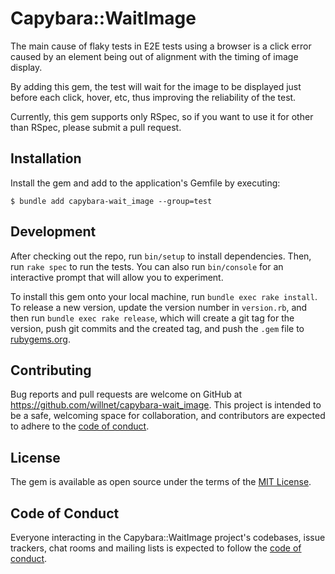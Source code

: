 # Capybara::WaitImage

The main cause of flaky tests in E2E tests using a browser is a click error caused by an element being out of alignment with the timing of image display.

By adding this gem, the test will wait for the image to be displayed just before each click, hover, etc, thus improving the reliability of the test.

Currently, this gem supports only RSpec, so if you want to use it for other than RSpec, please submit a pull request.

## Installation

Install the gem and add to the application's Gemfile by executing:

    $ bundle add capybara-wait_image --group=test

## Development

After checking out the repo, run `bin/setup` to install dependencies. Then, run `rake spec` to run the tests. You can also run `bin/console` for an interactive prompt that will allow you to experiment.

To install this gem onto your local machine, run `bundle exec rake install`. To release a new version, update the version number in `version.rb`, and then run `bundle exec rake release`, which will create a git tag for the version, push git commits and the created tag, and push the `.gem` file to [rubygems.org](https://rubygems.org).

## Contributing

Bug reports and pull requests are welcome on GitHub at https://github.com/willnet/capybara-wait_image. This project is intended to be a safe, welcoming space for collaboration, and contributors are expected to adhere to the [code of conduct](https://github.com/willnet/capybara-wait_image/blob/main/CODE_OF_CONDUCT.md).

## License

The gem is available as open source under the terms of the [MIT License](https://opensource.org/licenses/MIT).

## Code of Conduct

Everyone interacting in the Capybara::WaitImage project's codebases, issue trackers, chat rooms and mailing lists is expected to follow the [code of conduct](https://github.com/willnet/capybara-wait_image/blob/main/CODE_OF_CONDUCT.md).
